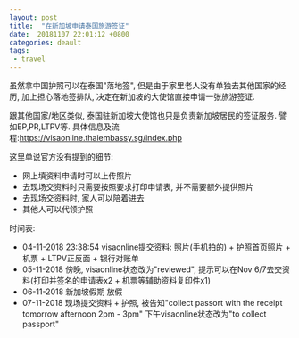 ```yaml
---
layout: post
title:  "在新加坡申请泰国旅游签证"
date:  20181107 22:01:12 +0800
categories: deault 
tags:
 - travel
---
```


虽然拿中国护照可以在泰国"落地签", 但是由于家里老人没有单独去其他国家的经历, 加上担心落地签排队, 决定在新加坡的大使馆直接申请一张旅游签证. 

跟其他国家/地区类似, 泰国驻新加坡大使馆也只是负责新加坡居民的签证服务. 譬如EP,PR,LTPV等. 具体信息及流程:https://visaonline.thaiembassy.sg/index.php

这里单说官方没有提到的细节:
 - 网上填资料申请时可以上传照片
 - 去现场交资料时只需要按照要求打印申请表, 并不需要额外提供照片
 - 去现场交资料时, 家人可以陪着进去
 - 其他人可以代领护照

时间表: 
 - 04-11-2018 23:38:54 visaonline提交资料: 照片(手机拍的) + 护照首页照片 + 机票 + LTPV正反面 + 银行对账单
 - 05-11-2018 傍晚, visaonline状态改为"reviewed", 提示可以在Nov 6/7去交资料(打印并签名的申请表x2 + 机票等辅助资料复印件x1)
 - 06-11-2018 新加坡假期 放假
 - 07-11-2018 现场提交资料 + 护照, 被告知"collect passort with the receipt tomorrow afternoon 2pm - 3pm" 下午visaonline状态改为"to collect passport"
